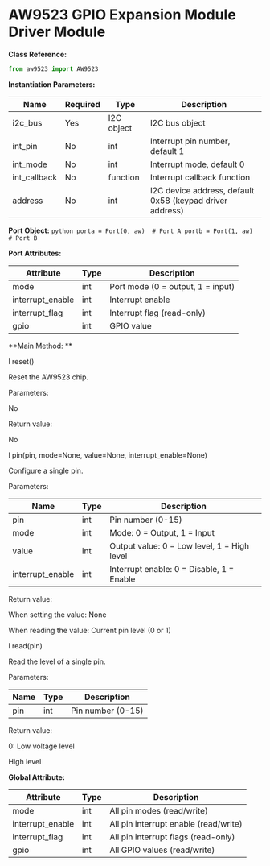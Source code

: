 # AW9523 GPIO Expansion Module Driver Module 

**Class Reference:** 

```python
from aw9523 import AW9523
```


**Instantiation Parameters:**

| Name | Required | Type | Description | 
|----|----|----|----|
|i2c_bus| Yes | I2C object | I2C bus object |
|int_pin| No | int | Interrupt pin number, default 1 |
|int_mode| No | int | Interrupt mode, default 0 |
|int_callback| No | function | Interrupt callback function |
|address| No | int | I2C device address, default 0x58 (keypad driver address) | 

**Port Object:** ```python
porta = Port(0, aw)  # Port A
portb = Port(1, aw)  # Port B ```


**Port Attributes:** 

| Attribute | Type | Description | 
|----|----|----|
|mode|	int|	Port mode (0 = output, 1 = input)|
|interrupt_enable|	int|	Interrupt enable|
|interrupt_flag|	int|	Interrupt flag (read-only)|
|gpio|	int|	GPIO value| 

**Main Method: ** 

l reset()


Reset the AW9523 chip. 

Parameters: 

No


Return value: 

No


l pin(pin, mode=None, value=None, interrupt_enable=None)


Configure a single pin. 

Parameters: 

| Name | Type | Description | 
|----|----|----|
|pin|	int|	Pin number (0-15)|
|mode|	int|	Mode: 0 = Output, 1 = Input|
|value|	int|	Output value: 0 = Low level, 1 = High level|
|interrupt_enable|	int|	Interrupt enable: 0 = Disable, 1 = Enable| 

Return value: 

When setting the value: None 

When reading the value: Current pin level (0 or 1) 

l read(pin)


Read the level of a single pin. 

Parameters: 

| Name | Type | Description |
|----|----|----|
| pin | int | Pin number (0-15) | 

Return value: 

0: Low voltage level 

High level 

**Global Attribute:** 

| Attribute | Type | Description | 
|----|----|----|
|mode|	int|	All pin modes (read/write)|
|interrupt_enable|	int| All pin interrupt enable (read/write)|
|interrupt_flag	|int| All pin interrupt flags (read-only)|
|gpio|	int| All GPIO values (read/write)|